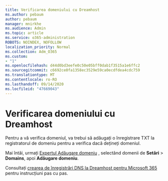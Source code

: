 ```yaml
---
title: Verificarea domeniului cu Dreamhost
ms.author: pebaum
author: pebaum
manager: mnirkhe
ms.audience: Admin
ms.topic: article
ms.service: o365-administration
ROBOTS: NOINDEX, NOFOLLOW
localization_priority: Normal
ms.collection: Adm_O365
ms.custom:
- "1"
ms.openlocfilehash: d44d0bd3eefe0c50e05bff0dab1f3515a1e6ffc2
ms.sourcegitcommit: c6692ce0fa1358ec3529e59ca0ecdfdea4cdc759
ms.translationtype: MT
ms.contentlocale: ro-RO
ms.lasthandoff: 09/14/2020
ms.locfileid: "47669043"
---
```

# <a name="verify-your-domain-with-dreamhost"></a>Verificarea domeniului cu Dreamhost

Pentru a vă verifica domeniul, va trebui să adăugați o înregistrare TXT la registratorul de domeniu pentru a verifica dacă dețineți domeniul. 

Mai întâi, urmați [Expertul Adăugare domeniu](https://portal.office.com/adminportal/home#/Domains) , selectând domenii de **Setări** \> **Domains**, apoi **Adăugare domeniu**.
  
Consultați [crearea de înregistrări DNS la Dreamhost pentru Microsoft 365](https://docs.microsoft.com/microsoft-365/admin/dns/create-dns-records-at-dreamhost) pentru instrucțiuni pas cu pas.